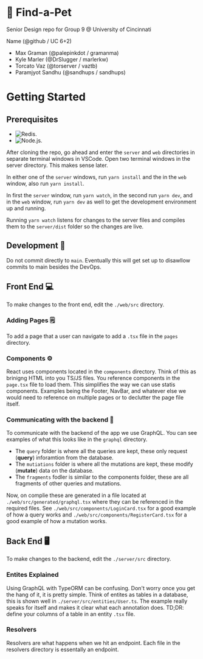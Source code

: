 # :paw_prints: Find-a-Pet

Senior Design repo for Group 9 @ University of Cincinnati

Name (@github / UC 6+2)

- Max Graman (@palepinkdot / gramanma)
- Kyle Marler (@DrSlugger / marlerkw)
- Torcato Vaz (@torserver / vaztb)
- Paramjyot Sandhu (@sandhups / sandhups)

# Getting Started

## Prerequisites

- ![Redis](https://redis.io/topics/quickstart).
- ![Node.js](https://nodejs.org/en/download/).

After cloning the repo, go ahead and enter the `server` and `web` directories in separate terminal windows in VSCode. Open two terminal windows in the server directory. This makes sense later.

In either one of the `server` windows, run `yarn install` and the in the `web` window, also run `yarn install`.

In first the `server` window, run `yarn watch`, in the second run `yarn dev`, and in the `web` window, run `yarn dev` as well to get the development environment up and running.

Running `yarn watch` listens for changes to the server files and compiles them to the `server/dist` folder so the changes are live.

## Development :toolbox:

Do not commit directly to `main`. Eventually this will get set up to disawllow commits to main besides the DevOps.

## Front End :computer:

To make changes to the front end, edit the `./web/src` directory.

### Adding Pages :spiral_notepad:

To add a page that a user can navigate to add a `.tsx` file in the `pages` directory.

### Components :gear:

React uses components located in the `components` directory. Think of this as brinigng HTML into you TS/JS files. You reference components in the `page.tsx` file to load them. This simplifies the way we can use statis components. Examples being the Footer, NavBar, and whatever else we would need to reference on multiple pages or to declutter the page file itself.

### Communicating with the backend :link:

To communicate with the backend of the app we use GraphQL. You can see examples of what this looks like in the `graphql` directory.

- The `query` folder is where all the queries are kept, these only request (**query**) inforamtion from the database.
- The `mutiations` folder is where all the mutations are kept, these modify (**mutate**) data on the database.
- The `fragments` fodler is similar to the components folder, these are all fragments of other queries and mutations.

Now, on complie these are generated in a file located at `./web/src/generated/graphql.tsx` where they can be referenced in the required files. See `./web/src/components/LoginCard.tsx` for a good example of how a query works and `./web/src/components/RegisterCard.tsx` for a good example of how a mutation works.

## Back End :desktop_computer:

To make changes to the backend, edit the `./server/src` directory.

### Entites Explained

Using GraphQL with TypeORM can be confusing. Don't worry once you get the hang of it, it is pretty simple. Think of entites as tables in a database, this is shown well in `./server/src/entities/User.ts`. The example really speaks for itself and makes it clear what each annotation does. TD;DR: define your columns of a table in an entity `.tsx` file.

### Resolvers

Resolvers are what happens when we hit an endpoint. Each file in the resolvers directory is essentally an endpoint.
